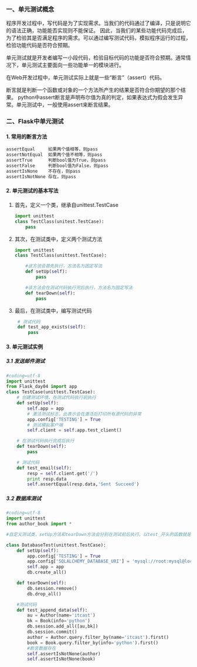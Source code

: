 ### 一、单元测试概念

程序开发过程中，写代码是为了实现需求。当我们的代码通过了编译，只是说明它的语法正确，功能能否实现则不能保证。 因此，当我们的某些功能代码完成后，为了检验其是否满足程序的需求。可以通过编写测试代码，模拟程序运行的过程，检验功能代码是否符合预期。

单元测试就是开发者编写一小段代码，检验目标代码的功能是否符合预期。通常情况下，单元测试主要面向一些功能单一的模块进行。

在Web开发过程中，单元测试实际上就是一些“断言”（assert）代码。

断言就是判断一个函数或对象的一个方法所产生的结果是否符合你期望的那个结果。 python中assert断言是声明布尔值为真的判定，如果表达式为假会发生异常。单元测试中，一般使用assert来断言结果。

### 二、Flask中单元测试

#### 1. 常用的断言方法

```bash
assertEqual     如果两个值相等，则pass
assertNotEqual  如果两个值不相等，则pass
assertTrue      判断bool值为True，则pass
assertFalse     判断bool值为False，则pass
assertIsNone    不存在，则pass
assertIsNotNone 存在，则pass
```

#### 2. 单元测试的基本写法

1. 首先，定义一个类，继承自unittest.TestCase

   ```python
   import unittest
   class TestClass(unitest.TestCase):
       pass
   ```

2. 其次，在测试类中，定义两个测试方法

   ```python
   import unittest
   class TestClass(unittest.TestCase):
   
       #该方法会首先执行，方法名为固定写法
       def setUp(self):
           pass
   
       #该方法会在测试代码执行完后执行，方法名为固定写法
       def tearDown(self):
           pass
   ```

3. 最后，在测试类中，编写测试代码

   ```python
    # 测试代码
    def test_app_exists(self):
    	pass
   ```

#### 3. 单元测试实例

##### 3.1 发送邮件测试

```python
#coding=utf-8
import unittest
from Flask_day04 import app
class TestCase(unittest.TestCase):
    # 创建测试环境，在测试代码执行前执行
    def setUp(self):
        self.app = app
        # 激活测试标志，此表示会在激活后打印所有源代码的异常
        app.config['TESTING'] = True
        # 测试模拟客户端
        self.client = self.app.test_client()

    # 在测试代码执行完成后执行
    def tearDown(self):
        pass

    # 测试代码
    def test_email(self):
        resp = self.client.get('/')
        print resp.data
        self.assertEqual(resp.data,'Sent　Succeed')
```

##### 3.2 数据库测试

```python
#coding=utf-8
import unittest
from author_book import *

#自定义测试类，setUp方法和tearDown方法会分别在测试前后执行。以test_开头的函数就是具体的测试代码。

class DatabaseTest(unittest.TestCase):
    def setUp(self):
        app.config['TESTING'] = True
        app.config['SQLALCHEMY_DATABASE_URI'] = 'mysql://root:mysql@localhost/test0'
        self.app = app
        db.create_all()

    def tearDown(self):
        db.session.remove()
        db.drop_all()

    #测试代码
    def test_append_data(self):
        au = Author(name='itcast')
        bk = Book(info='python')
        db.session.add_all([au,bk])
        db.session.commit()
        author = Author.query.filter_by(name='itcast').first()
        book = Book.query.filter_by(info='python').first()
        #断言数据存在
        self.assertIsNotNone(author)
        self.assertIsNotNone(book)
```